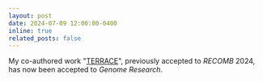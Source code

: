 ```yaml
---
layout: post
date: 2024-07-09 12:00:00-0400
inline: true
related_posts: false
---
```


My co-authored work "[TERRACE](https://doi.org/10.1101/gr.279106.124)", previously accepted to *RECOMB* 2024, has now been accepted to *Genome Research*. 